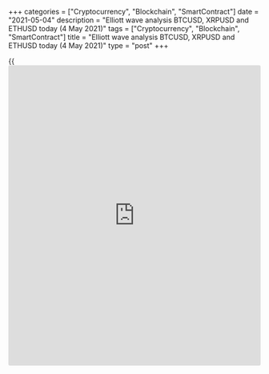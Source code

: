 +++
categories = ["Cryptocurrency", "Blockchain", "SmartContract"]
date = "2021-05-04"
description = "Elliott wave analysis BTCUSD, XRPUSD and ETHUSD today (4 May 2021)"
tags = ["Cryptocurrency", "Blockchain", "SmartContract"]
title = "Elliott wave analysis BTCUSD, XRPUSD and ETHUSD today (4 May 2021)"
type = "post"
+++

{{<iframe id="large-banner" src="https://www.bounty.group/#slide=19.0" width="100%" height="600" scrolling="no" style="border: 0px solid rgb(216, 221, 230); border-radius: 3px;">}}

2021-05-04

2021-05-04

Short-term forecast for BTCUSD, XRPUSD and ETHUSD 04.05.2021Roman Onegin

I welcome my readers!

I have prepared a short-term cryptocurrency forecast based on Elliott
wave analysis of Bitcoin, Ripple, and Ethereum. I offer entry signals to
trade each cryptocurrency.

Ethereum seems to have finished forming the global impulse wave, so
there should soon start a new bear trend.

The article covers the following subjects:

## Elliott wave Bitcoin analysis

The BTCUSD is developing the beginning of the impulse down wave. The
first leg, wave 1, has completed as a five-wave impulse. The upward
corrective wave 2 must have also completed as a double zigzag
[W]-[X]-[Y]. If so, there is unfolding a new bearish wave. The price
should be declining to a level below the low of 47000.00, marked by wave
1.

### Trading plan for [BTCUSD][1] today:

Sell 55857.50, TP 47000.00

* * *

## Elliott wave Ripple analysis

After the corrective down wave [2] finished, the Ripple price has
started rising in the impulse wave, composed of the sub-waves
(1)-(2)-(3)-(4)-(5). There has completed impulse 1 made up of the sub-
waves 1-2-3-4-5. Correction (2) also seems to have completed. The market
should continue rising to a level above the high of 1.961, marked by a
large impulse [1]. One could enter purchases in the current situation.

### Trading plan for [XRPUSD][2] today:

Buy 1.485 TP 1.961

* * *

## Elliott wave Ethereum analysis

The upward impulse wave C must have completed. Therefore, there is
unfolding the initial section of the new bear trend. The ETHUSD market
should be moving to a level of 2730.00, marked by correction [4]. Next,
the price should continue declining to lower levels. One could enter
short positions in the current situation.

### Trading plan for [ETHUSD][3] **** today:

Sell 3358.81, TP 2730.00

* * *

P.S. Did you like my article? Share it in social networks: it will be
the best “thank you" :)

Ask me questions and comment below. I’ll be glad to answer your
questions and give necessary explanations.

 **Useful links:**

  * I recommend trying to trade with a reliable broker [here][4]. The system allows you to trade by yourself or copy successful traders from all across the globe.
  * Use my promo-code BLOG for getting deposit bonus 50% on LiteForex platform. Just enter this code in the appropriate field while [depositing][5] your trading account.
  * Telegram chat for traders: <t.me/liteforexengchat>. We are sharing the signals and trading experience
  * Telegram channel with high-quality analytics, Forex reviews, training articles, and other useful things for traders <t.me/liteforex>



## Price chart of BTCUSD in real time mode

The content of this article reflects the author’s opinion and does not
necessarily reflect the official position of LiteForex. The material
published on this page is provided for informational purposes only and
should not be considered as the provision of investment advice for the
purposes of Directive 2004/39/EC.

Rate this article:

{{value}}

( {{count}} {{title}} )

   1. my.liteforex.com/trading/chart?symbol=BTCUSD
   2. my.liteforex.com/trading/chart?symbol=XRPUSD
   3. my.liteforex.com/trading/chart?symbol=ETHUSD
   4. my.liteforex.com/?category=analysts-opinions&slug=short-term-forecast-for-[BTC](https://www.playgroundfx.com/blog/who-is-the-creator-of-bitcoin/)usd-xrpusd-and-ethusd-04052021-2021-05-04&openPopup=%2Fregistration%2Fpopup&utm_source=blog&utm_medium=article&utm_campaign=bonus
   5. my.liteforex.com/deposit/?category=analysts-opinions&slug=short-term-forecast-for-[BTC](https://www.playgroundfx.com/blog/who-is-the-creator-of-bitcoin/)usd-xrpusd-and-ethusd-04052021-2021-05-04&promo_code=BLOG&utm_source=blog&utm_medium=article&utm_campaign=bonus